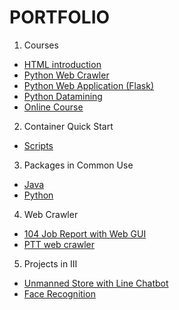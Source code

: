 # PORTFOLIO
1. Courses
 - [HTML introduction](https://github.com/uuboyscy/course-html)
 - [Python Web Crawler](https://github.com/uuboyscy/course-PyETL)
 - [Python Web Application (Flask)](https://github.com/uuboyscy/flask_course)
 - [Python Datamining](https://github.com/uuboyscy/course-datamining)
 - [Online Course](https://www.tibame.com/teacher/uuboyscy)
2. Container Quick Start
 - [Scripts](https://github.com/uuboyscy/tool-installation)
3. Packages in Common Use
 - [Java](https://github.com/uuboyscy/uuboycommon)
 - [Python](https://github.com/uuboyscy/ubPython)
4. Web Crawler
 - [104 Job Report with Web GUI](https://github.com/uuboyscy/work104)
 - [PTT web crawler](https://github.com/uuboyscy/pttWebCrawler)
5. Projects in III
 - [Unmanned Store with Line Chatbot](https://github.com/uuboyscy/NobodyChatbot-sample)
 - [Face Recognition](https://github.com/uuboyscy/Capture-Face)

